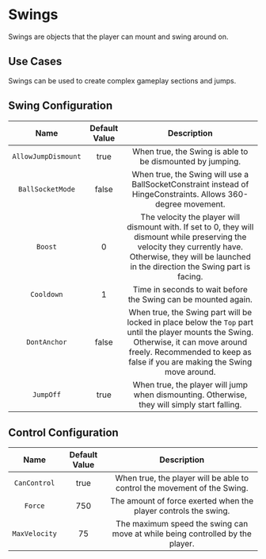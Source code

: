 # Swings

Swings are objects that the player can mount and swing around on.

## Use Cases

Swings can be used to create complex gameplay sections and jumps.

## Swing Configuration
| Name | Default Value | Description
|:-----:|:-----:|:-----:
| `AllowJumpDismount` | true | When true, the Swing is able to be dismounted by jumping.
| `BallSocketMode` | false | When true, the Swing will use a BallSocketConstraint instead of HingeConstraints. Allows 360-degree movement.
| `Boost` | 0 | The velocity the player will dismount with. If set to 0, they will dismount while preserving the velocity they currently have. Otherwise, they will be launched in the direction the Swing part is facing.
| `Cooldown` | 1 | Time in seconds to wait before the Swing can be mounted again.
| `DontAnchor` | false | When true, the Swing part will be locked in place below the `Top` part until the player mounts the Swing. Otherwise, it can move around freely. Recommended to keep as false if you are making the Swing move around.
| `JumpOff` | true | When true, the player will jump when dismounting. Otherwise, they will simply start falling.

## Control Configuration
| Name | Default Value | Description
|:-----:|:-----:|:-----:
| `CanControl` | true | When true, the player will be able to control the movement of the Swing.
| `Force` | 750 | The amount of force exerted when the player controls the swing.
| `MaxVelocity` | 75 | The maximum speed the swing can move at while being controlled by the player.